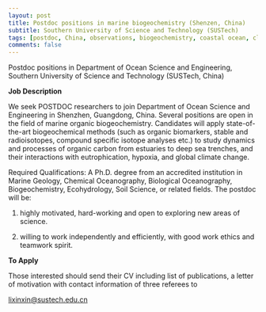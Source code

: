 ```yaml
---
layout: post
title: Postdoc positions in marine biogeochemistry (Shenzen, China)
subtitle: Southern University of Science and Technology (SUSTech)
tags: [postdoc, China, observations, biogeochemistry, coastal ocean, climate change]
comments: false
---
```


Postdoc positions in Department of Ocean Science and Engineering, Southern University of Science and Technology (SUSTech, China)

**Job Description**

We seek POSTDOC researchers to join Department of Ocean Science and Engineering in Shenzhen, Guangdong, China. Several positions are open in the field of marine organic biogeochemistry. Candidates will apply state-of-the-art biogeochemical methods (such as organic biomarkers, stable and radioisotopes, compound specific isotope analyses etc.) to study dynamics and processes of organic carbon from estuaries to deep sea trenches, and their interactions with eutrophication, hypoxia, and global climate change.

Required Qualifications:
A Ph.D. degree from an accredited institution in Marine Geology, Chemical Oceanography, Biological Oceanography, Biogeochemistry, Ecohydrology, Soil Science, or related fields.
The postdoc will be:
1. highly motivated, hard-working and open to exploring new areas of science.

2. willing to work independently and efficiently, with good work ethics and teamwork spirit.

**To Apply**

Those interested should send their CV including list of publications, a letter of motivation with contact information of three referees to

lixinxin@sustech.edu.cn

